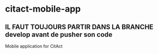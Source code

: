 # citact-mobile-app

## IL FAUT TOUJOURS PARTIR DANS LA BRANCHE develop avant de pusher son code
Mobile application for CitAct
